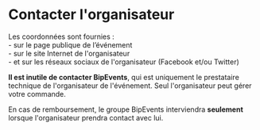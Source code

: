 # Contacter l'organisateur

Les coordonnées sont fournies :\
\- sur le page publique de l’événement \
\- sur le site Internet de l'organisateur\
\- et sur les réseaux sociaux de l'organisateur (Facebook et/ou Twitter)

**Il est inutile de contacter BipEvents**, qui est uniquement le prestataire technique de l'organisateur de l'événement. Seul l'organisateur peut gérer votre commande.&#x20;

En cas de remboursement, le groupe BipEvents interviendra **seulement** lorsque l'organisateur prendra contact avec lui.
